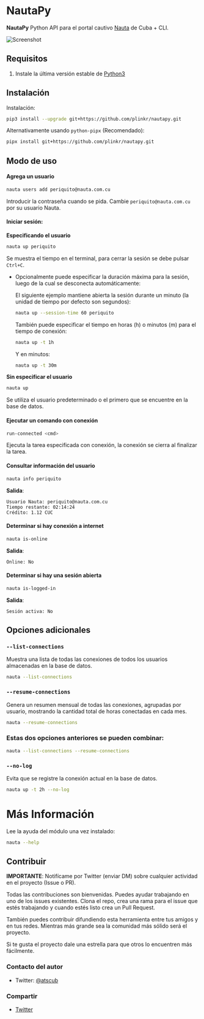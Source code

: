 # NautaPy

__NautaPy__ Python API para el portal cautivo [Nauta](https://secure.etecsa.net:8443/) de Cuba + CLI.

![Screenshot](screenshots/console-screenshot.png?raw=true)

## Requisitos

1. Instale la última versión estable de [Python3](https://www.python.org/downloads/)

## Instalación

Instalación:

```bash
pip3 install --upgrade git+https://github.com/plinkr/nautapy.git
```
Alternativamente usando `python-pipx` (Recomendado):
```bash
pipx install git+https://github.com/plinkr/nautapy.git
```

## Modo de uso

#### Agrega un usuario

```bash
nauta users add periquito@nauta.com.cu
```

Introducir la contraseña cuando se pida. Cambie `periquito@nauta.com.cu` por 
su usuario Nauta.

#### Iniciar sesión:

__Especificando el usuario__

```bash
nauta up periquito
```

Se muestra el tiempo en el terminal, para cerrar la sesión se debe pulsar `Ctrl+C`.

* Opcionalmente puede especificar la duración máxima para la sesión, luego de la cual se desconecta automáticamente:
    
    El siguiente ejemplo mantiene abierta la sesión durante un minuto (la unidad de tiempo por defecto son segundos):
    ```bash
    nauta up --session-time 60 periquito
    ```
    
    También puede especificar el tiempo en horas (h) o minutos (m) para el tiempo de conexión:
    ```bash
    nauta up -t 1h
    ```
    
    Y en minutos:
    ```bash
    nauta up -t 30m
    ```

__Sin especificar el usuario__

```bash
nauta up
```
Se utiliza el usuario predeterminado o el primero que se encuentre en la base de datos.


#### Ejecutar un comando con conexión

```bash
run-connected <cmd>
```
Ejecuta la tarea especificada con conexión, la conexión se cierra al finalizar la tarea.


#### Consultar información del usuario

```bash
nauta info periquito
```

__Salida__:

```text
Usuario Nauta: periquito@nauta.com.cu
Tiempo restante: 02:14:24
Crédito: 1.12 CUC
```

#### Determinar si hay conexión a internet

```bash
nauta is-online
```

__Salida__:
```text
Online: No
```

#### Determinar si hay una sesión abierta

```bash
nauta is-logged-in
```

__Salida__:
```text
Sesión activa: No
```
    
## Opciones adicionales

### `--list-connections`

Muestra una lista de todas las conexiones de todos los usuarios almacenadas en la base de datos.

```bash
nauta --list-connections
```

### `--resume-connections`

Genera un resumen mensual de todas las conexiones, agrupadas por usuario, mostrando la cantidad total de horas conectadas en cada mes.

```bash
nauta --resume-connections
```

### Estas dos opciones anteriores se pueden combinar:

```bash
nauta --list-connections --resume-connections
```

### `--no-log`

Evita que se registre la conexión actual en la base de datos.

```bash
nauta up -t 2h --no-log
```

# Más Información

Lee la ayuda del módulo una vez instalado:

```bash
nauta --help
```

## Contribuir
__IMPORTANTE__: Notifícame por Twitter (enviar DM) sobre cualquier actividad en el proyecto (Issue o PR).

Todas las contribuciones son bienvenidas. Puedes ayudar trabajando en uno de los issues existentes. 
Clona el repo, crea una rama para el issue que estés trabajando y cuando estés listo crea un Pull Request.

También puedes contribuir difundiendo esta herramienta entre tus amigos y en tus redes. Mientras
más grande sea la comunidad más sólido será el proyecto. 

Si te gusta el proyecto dale una estrella para que otros lo encuentren más fácilmente.

### Contacto del autor 

- Twitter: [@atscub](https://twitter.com/atscub)


### Compartir
- [Twitter](https://twitter.com/intent/tweet?url=https%3A%2F%2Fgithub.com%2Fatscub%2Fnautapy%2F&text=Python%20API%20para%20el%20portal%20cautivo%20Nauta%20de%20Cuba%20%2B%20CLI)
